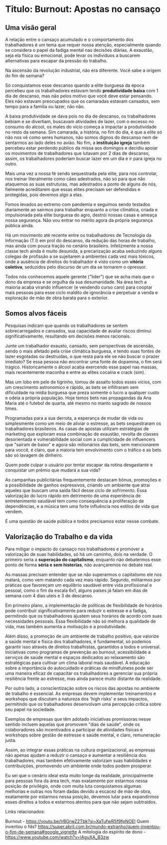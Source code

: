 # Titulo: Burnout: Apostas no cansaço

## Uma visão geral

A relação entre o cansaço acumulado e o comportamento dos trabalhadores é um tema que requer nossa atenção, especialmente quando se considera o papel da fadiga mental nas decisões diárias. A exaustão, seja ela física ou emocional, pode levar os indivíduos a buscarem alternativas para escapar da pressão do trabalho.

Na ascensão da revolução industrial, não era diferente. Você sabe a origem do fim de semana?

Só conquistamos esse descanso quando a elite burguesa da época percebeu que os trabalhadores estavam tendo <b>produtividade baixa</b> com 1 dia de descanso, mas não pelos motivo que você deve estar pensando. Eles não estavam preocupados que os camaradas estavam cansados, sem tempo para a familia ou lazer, não não. 

A baixa produtividade se dava pois no dia de descanso, os trabalhadores bebiam e se divertiam, buscavam atividades de lazer, com o excesso no consumo do alcool, os males do vício começa a impactar a produtividade no resto da semana. Sim camarada, a história, no fim do dia, é que a elite só não nos vê como seres humanos, não somos dignos do descanso nem de sentarmos ao lado deles no avião. No fim, a <b>instituição igreja</b> também percebeu estar perdendo público da missa aos domingos e decidiu apoiar os movimentos de trabalhadores que lutavam por 2 dias de descanso, assim, os trabalhadores poderiam buscar lazer em um dia e ir para igreja no outro. 

Mais uma vez a nossa fé sendo sequestrada pela elite, para nos controlar, nos treinar literalmente como cães adestrados, não só para que não ataquemos as suas estruturas, mas adestrados a ponto de alguns de nós, fielmente acreditarem que essas elites precisam ser defendidas e protegidas, pois devemos algo a elas.

Fomos levados ao extremo com pandemia e seguimos sendo testados diariamente ao sairmos para trabalhar enquanto a crise climática, criada e impulsionada pela elite burguesa do agro, destrói nossas casas e ameaça nossa segurança. Não vou entrar no mérito agora da própria segurança pública ainda.


Há um movimento até recente entre os trabalhadores de Tecnologia da Informação (T.I) em prol do descanso, da redução das horas de trabalho, mas ainda com pouca tração no cenário brasileiro. Infelizmente a nossa classe tech ainda é muito desunida, a precarização acaba seduzindo alguns colegas de profissão a se sujeitarem a ambientes cada vez mais tóxicos, onde a ausência de direitos do trabalhador é visto como um <b>vitória coletiva</b>, seduzidos pelo discurso de um dia se tornarem o opressor.

Todos nós conhecemos aquele gerente ("lider") que se acha mais que o dono da empresa e se orgulha da sua desumanidade. Na área tech a maioria acaba virando influencer (e vendendo curso caro) para cooptar mais pessoas para esse ciclo maldito de ignorância e perpetuar a venda e exploração de mão de obra barata para o exterior.

## Somos alvos fáceis

Pesquisas indicam que quando os trabalhadores se sentem sobrecarregados e cansados, sua capacidade de avaliar riscos diminui significativamente, resultando em decisões menos racionais. 

Junte um trabalhador exausto, cansado, sem perspectivas de ascensão, sendo o mais afetado pela crise climática burguesa, e tendo suas fontes de lazer esgotadas ou destruídas, o que resta para ele se não buscar o prazer imediato? Se essa pessoa não encontrar uma fonte de dopamina, o fim será trágico. Historicamente o álcool acaba exercendo esse papel nas massas, mais recentemente maconha e entre as elites cocaína e crack (sim). 

Mas um lobo em pele de tigrinho, tomou de assalto todos esses vícios, com um crescimento astronomico e rápido, as bets se infiltraram sem dificuldade na mídia burguesa que preza somente o lucro a qualquer custo e odeia a própria população. Hoje temos bets nas propagandas da Ana Maria até o futebol de quarta, até mesmo no manto sagrado de nossos times.

Programadas para a sua derrota, a esperança de mudar de vida ou simplesmente como um meio de aliviar o estresse, as bets sequestraram os trabalhadores brasileiros. As casas de apostas utilizam estratégias de marketing que exploram essa combinação de exaustão, revolta de classes desorientada e vulnerabilidade social com a cumplícidade de influencers que "saíram de baixo" e agora são milionários das bets, sem mencionarem para voccê, é claro, que a maioria tem envolvimento com o tráfico e as bets são só lavagem de dinheiro.

Quem pode culpar o usuário por tentar escapar da rotina desgastante e conquistar um prêmio que mudará a sua vida?

As campanhas publicitárias frequentemente destacam bônus, promoções e a possibilidade de ganhos expressivos, criando um ambiente que atrai aqueles que buscam uma saída fácil desse ciclo de sofrimento. Essa valorização do lucro rápido em detrimento de uma experiência de entretenimento saudável tem como consequência a proliferação de dependências, e a música tem uma forte influência nos estilos de vida que vendem.

É uma questão de saúde pública e todos precisamos estar nesse combate.

## Valorização do Trabalho e da vida 

Para mitigar o impacto do cansaço nos trabalhadores e promover a valorização de suas habilidades, só há um caminho, dois na verdade. O primeiro seria a <b>superação do capitalismo</b>, enquanto não debatermos esse ponto de forma <b>séria e sem histerias</b>, não avançaremos no debate real.

As massas precisam entender que se não superarmos o capitalismo ele nos matará, como vem matando cada vez mais rápido. Segundo, militarmos por práticas que favoreçam um equilíbrio saudável entre vida profissional e pessoal, como o fim da escala 6x1, alguns países já falam em dias de semana com 4 dias uteis e 3 de descanso.

Em primeiro plano, a implementação de políticas de flexibilidade de horários pode contribuir significativamente para reduzir o estresse e a fadiga, permitindo que os trabalhadores ajustem seus horários de acordo com suas necessidades pessoais. Essa flexibilidade não só melhora a qualidade de vida, mas também aumenta a motivação e a produtividade.

Além disso, a promoção de um ambiente de trabalho positivo, que valorize a saúde mental e física dos trabalhadores, é fundamental, só podemos garantir isso através de direitos trabalhistas, garantidos a todos e universal. Iniciativas como programas de prevenção ao burnout, acessibilidade a serviços de saúde mental e espaços dedicados ao relaxamento são estratégicas para cultivar um clima laboral mais saudável. A educação sobre a importância do autocuidado e práticas de mindfulness pode ser uma maneira eficaz de capacitar os trabalhadores a gerenciar sua própria resiliência frente ao estresse, mas ainda parece muito distante da realidade.

Por outro lado, a conscientização sobre os riscos das apostas no ambiente de trabalho é essencial. As empresas devem implementar treinamentos e workshops que discutam a natureza dos 'high risks' e seus impactos, permitindo que os trabalhadores desenvolvam uma percepção crítica sobre seu papel na sociedade. 

Exemplos de empresas que têm adotado iniciativas promissoras nesse sentido incluem aquelas que promovem "dias de saúde", onde os colaboradores são incentivados a participar de atividades físicas e workshops sobre gestão de estresse e saúde mental, e claro, remuneração justa. 

Assim, ao integrar essas práticas na cultura organizacional, as empresas não apenas ajudam a reduzir o cansaço e aumentar a resiliência dos trabalhadores, mas também efetivamente valorizam suas habilidades e contribuições, promovendo um ambiente onde todos podem prosperar.

Eu sei que o cenário ideal esta muito longe da realidade, principalmente para pessoas fora da área tech, mas exatamente por estarmos nessa posição de privilégio, onde com muita luta conquistamos algumas melhorias e outras nos foram dadas devido a escacez de mão de obra, exatamente por estarmos nessa posição, devemos lutar para expandirmos esses direitos a todos e estarmos atentos para que não sejam subtraídos. 


Links relacionados: 


Burnout - https://youtu.be/lrBGrwZ2Tbk?si=XaTufwR5f9fpNOEl
Quem inventou o fds? https://super.abril.com.br/mundo-estranho/quem-inventou-o-fim-de-semana#google_vignette
A mitologia do espírito de dono - https://www.youtube.com/watch?v=lAguXA_B3zw
